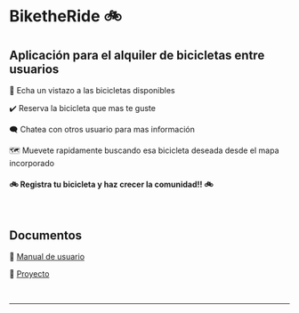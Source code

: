 # BiketheRide 🚲  
  

## Aplicación para el alquiler de bicicletas entre usuarios  
  

👀 Echa un vistazo a las bicicletas disponibles  
  

✔️ Reserva la bicicleta que mas te guste  
  

🗨️ Chatea con otros usuario para mas información  
  

🗺️ Muevete rapidamente buscando esa bicicleta deseada desde el mapa incorporado  
  

#### 🚲 Registra tu bicicleta y haz crecer la comunidad!! 🚲  
  

<br/>  

## Documentos  
  

📖 [Manual de usuario](https://github.com/Rruic/BiketheRide/blob/master/docs/Manual%20Bikethe%20Ride.pdf)  
  

🙂 [Proyecto](https://github.com/Rruic/BiketheRide/blob/master/docs/Bikethe%20Ride.pdf)  

<br />

----

